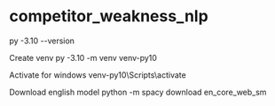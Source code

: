# competitor_weakness_nlp

py -3.10 --version

Create venv
py -3.10 -m venv venv-py10

Activate for windows
venv-py10\Scripts\activate

Download english model
python -m spacy download en_core_web_sm